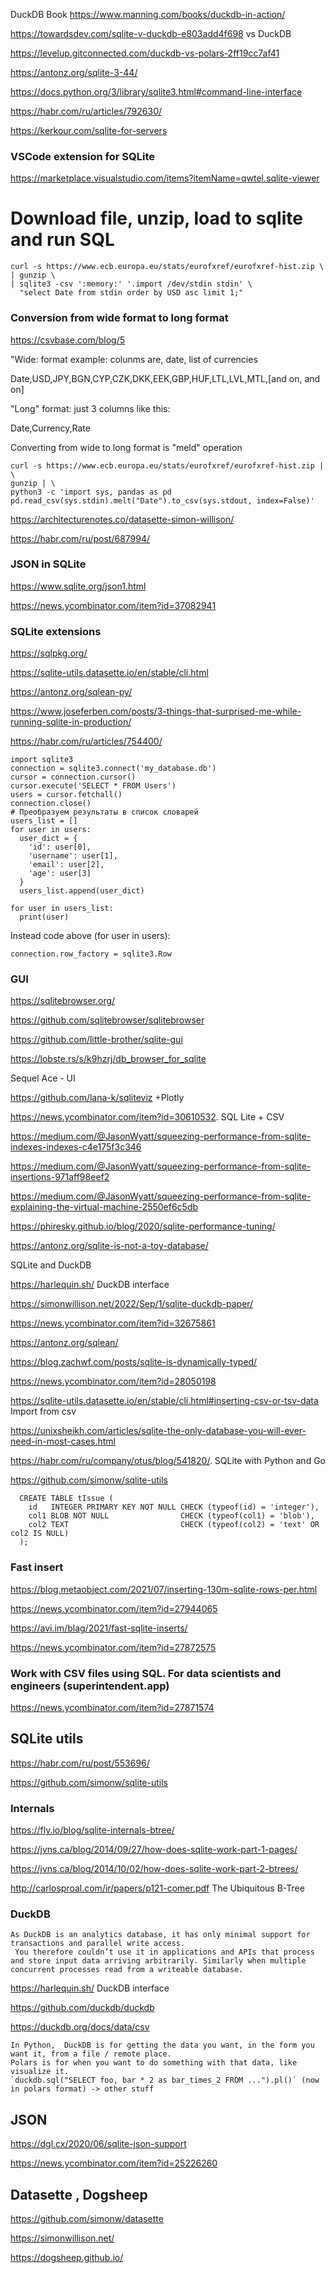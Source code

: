 DuckDB Book https://www.manning.com/books/duckdb-in-action/

https://towardsdev.com/sqlite-v-duckdb-e803add4f698  vs DuckDB

https://levelup.gitconnected.com/duckdb-vs-polars-2ff19cc7af41

https://antonz.org/sqlite-3-44/

https://docs.python.org/3/library/sqlite3.html#command-line-interface

https://habr.com/ru/articles/792630/

https://kerkour.com/sqlite-for-servers

### VSCode extension for SQLite

https://marketplace.visualstudio.com/items?itemName=qwtel.sqlite-viewer

# Download file, unzip, load to sqlite and run SQL 
```
curl -s https://www.ecb.europa.eu/stats/eurofxref/eurofxref-hist.zip \
| gunzip \
| sqlite3 -csv ':memory:' '.import /dev/stdin stdin' \
  "select Date from stdin order by USD asc limit 1;"
```


### Conversion from wide format to long format

https://csvbase.com/blog/5

"Wide:  format example: colunms are, date, list of currencies

Date,USD,JPY,BGN,CYP,CZK,DKK,EEK,GBP,HUF,LTL,LVL,MTL,[and on, and on]

"Long" format: just 3 columns like this:

Date,Currency,Rate

Converting from wide to long format is "meld" operation
```
curl -s https://www.ecb.europa.eu/stats/eurofxref/eurofxref-hist.zip | \
gunzip | \
python3 -c 'import sys, pandas as pd
pd.read_csv(sys.stdin).melt("Date").to_csv(sys.stdout, index=False)'
```

https://architecturenotes.co/datasette-simon-willison/

https://habr.com/ru/post/687994/

### JSON in SQLite

https://www.sqlite.org/json1.html

https://news.ycombinator.com/item?id=37082941

### SQLite extensions

https://sqlpkg.org/

https://sqlite-utils.datasette.io/en/stable/cli.html 

https://antonz.org/sqlean-py/
 
https://www.joseferben.com/posts/3-things-that-surprised-me-while-running-sqlite-in-production/

https://habr.com/ru/articles/754400/
```
import sqlite3
connection = sqlite3.connect('my_database.db')
cursor = connection.cursor()
cursor.execute('SELECT * FROM Users')
users = cursor.fetchall()
connection.close()
# Преобразуем результаты в список словарей
users_list = []
for user in users:
  user_dict = {
    'id': user[0],
    'username': user[1],
    'email': user[2],
    'age': user[3]
  }
  users_list.append(user_dict)

for user in users_list:
  print(user)

```
Instead code above (for user in users):
```
connection.row_factory = sqlite3.Row
```

### GUI

https://sqlitebrowser.org/

https://github.com/sqlitebrowser/sqlitebrowser

https://github.com/little-brother/sqlite-gui

https://lobste.rs/s/k9hzrj/db_browser_for_sqlite

Sequel Ace - UI

https://github.com/lana-k/sqliteviz +Plotly

https://news.ycombinator.com/item?id=30610532. SQL Lite + CSV

https://medium.com/@JasonWyatt/squeezing-performance-from-sqlite-indexes-indexes-c4e175f3c346

https://medium.com/@JasonWyatt/squeezing-performance-from-sqlite-insertions-971aff98eef2

https://medium.com/@JasonWyatt/squeezing-performance-from-sqlite-explaining-the-virtual-machine-2550ef6c5db

https://phiresky.github.io/blog/2020/sqlite-performance-tuning/

https://antonz.org/sqlite-is-not-a-toy-database/

SQLite and DuckDB

https://harlequin.sh/  DuckDB interface

https://simonwillison.net/2022/Sep/1/sqlite-duckdb-paper/

https://news.ycombinator.com/item?id=32675861

https://antonz.org/sqlean/

https://blog.zachwf.com/posts/sqlite-is-dynamically-typed/

https://news.ycombinator.com/item?id=28050198

https://sqlite-utils.datasette.io/en/stable/cli.html#inserting-csv-or-tsv-data  Import from csv

https://unixsheikh.com/articles/sqlite-the-only-database-you-will-ever-need-in-most-cases.html

https://habr.com/ru/company/otus/blog/541820/.  SQLite with  Python and Go

https://github.com/simonw/sqlite-utils

```
  CREATE TABLE tIssue (
    id   INTEGER PRIMARY KEY NOT NULL CHECK (typeof(id) = 'integer'),
    col1 BLOB NOT NULL                CHECK (typeof(col1) = 'blob'),
    col2 TEXT                         CHECK (typeof(col2) = 'text' OR col2 IS NULL)
  );
  ```

### Fast insert
https://blog.metaobject.com/2021/07/inserting-130m-sqlite-rows-per.html

https://news.ycombinator.com/item?id=27944065

https://avi.im/blag/2021/fast-sqlite-inserts/

https://news.ycombinator.com/item?id=27872575


### Work with CSV files using SQL. For data scientists and engineers (superintendent.app)

https://news.ycombinator.com/item?id=27871574

## SQLite utils

https://habr.com/ru/post/553696/ 

https://github.com/simonw/sqlite-utils

### Internals
https://fly.io/blog/sqlite-internals-btree/

https://jvns.ca/blog/2014/09/27/how-does-sqlite-work-part-1-pages/

https://jvns.ca/blog/2014/10/02/how-does-sqlite-work-part-2-btrees/

http://carlosproal.com/ir/papers/p121-comer.pdf The Ubiquitous B-Tree


### DuckDB

```
As DuckDB is an analytics database, it has only minimal support for transactions and parallel write access.
 You therefore couldn’t use it in applications and APIs that process and store input data arriving arbitrarily. Similarly when multiple concurrent processes read from a writeable database.
```

https://harlequin.sh/ DuckDB interface

https://github.com/duckdb/duckdb

https://duckdb.org/docs/data/csv

```
In Python,  DuckDB is for getting the data you want, in the form you want it, from a file / remote place. 
Polars is for when you want to do something with that data, like visualize it.
`duckdb.sql("SELECT foo, bar * 2 as bar_times_2 FROM ...").pl()` (now in polars format) -> other stuff
```

## JSON

https://dgl.cx/2020/06/sqlite-json-support

https://news.ycombinator.com/item?id=25226260

## Datasette , Dogsheep

https://github.com/simonw/datasette

https://simonwillison.net/

https://dogsheep.github.io/
